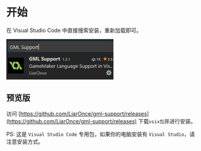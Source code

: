 # 开始

在 Visual Studio Code 中直接搜索安装，重新加载即可。

![](../assets/sc1.png)

## 预览版

访问 [https://github.com/LiarOnce/gml-support/releases](https://github.com/LiarOnce/gml-support/releases) 下载`vsix包`并进行安装。

PS: 这是 `Visual Studio Code` 专用包，如果你的电脑安装有 `Visual Studio`，请注意安装方式。